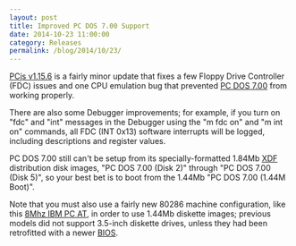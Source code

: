 ```yaml
---
layout: post
title: Improved PC DOS 7.00 Support
date: 2014-10-23 11:00:00
category: Releases
permalink: /blog/2014/10/23/
---
```


[PCjs v1.15.6](https://github.com/jeffpar/pcjs/releases/tag/v1.15.6) is a fairly minor update that fixes a few
Floppy Drive Controller (FDC) issues and one CPU emulation bug that prevented [PC DOS 7.00](/software/pcx86/sys/dos/ibm/7.00/)
from working properly.

There are also some Debugger improvements; for example, if you turn on "fdc" and "int" messages in the
Debugger using the "m fdc on" and "m int on" commands, all FDC (INT 0x13) software interrupts will be logged,
including descriptions and register values.

PC DOS 7.00 still can't be setup from its specially-formatted 1.84Mb
[XDF](http://www.os2museum.com/wp/the-xdf-diskette-format/) distribution disk images, "PC DOS 7.00 (Disk 2)"
through "PC DOS 7.00 (Disk 5)", so your best bet is to boot from the 1.44Mb "PC DOS 7.00 (1.44M Boot)".

Note that you must also use a fairly new 80286 machine configuration, like this
[8Mhz IBM PC AT](/configs/pcx86/xml/machine/5170/ega/1024kb/rev3/debugger/machine.xml),
in order to use 1.44Mb diskette images; previous models did not support 3.5-inch diskette drives, unless they had been
retrofitted with a newer [BIOS](/machines/pcx86/ibm/5170/rom/).

